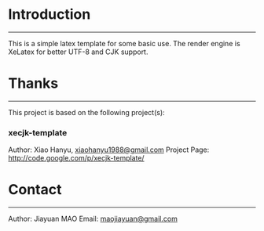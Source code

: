 # Introduction
--------------
This is a simple latex template for some basic use.
The render engine is XeLatex for better UTF-8 and CJK support.

# Thanks
--------
This project is based on the following project(s):

### xecjk-template
Author: Xiao Hanyu, xiaohanyu1988@gmail.com
Project Page: http://code.google.com/p/xecjk-template/

# Contact
---------
Author: Jiayuan MAO
Email: maojiayuan@gmail.com
